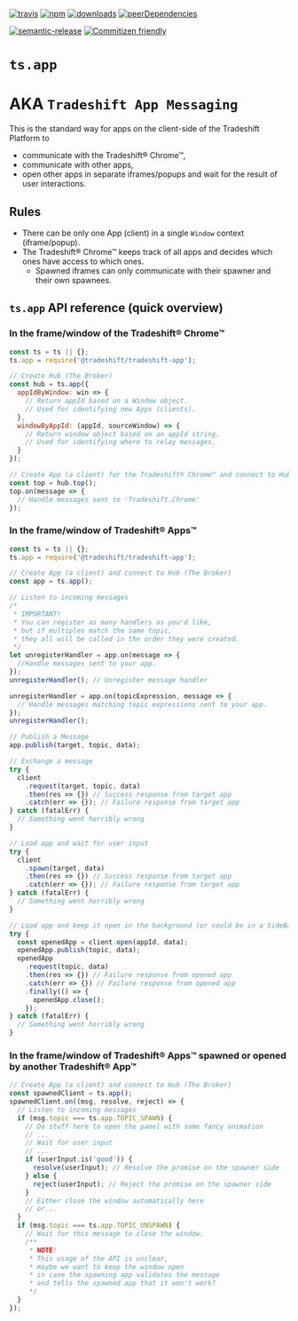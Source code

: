 [![travis][travis-image]][travis-url] [![npm][npm-image]][npm-url] [![downloads][downloads-image]][downloads-url] [![peerDependencies][peerdeps-image]][peerdeps-url]

[![semantic-release][semantic-release-img]][semantic-release-url] [![Commitizen friendly][commitizen-friendly-img]][commitizen-friendly-url]

[commitizen-friendly-img]: https://img.shields.io/badge/commitizen-friendly-brightgreen.svg
[commitizen-friendly-url]: http://commitizen.github.io/cz-cli/
[semantic-release-img]: https://img.shields.io/badge/%20%20%F0%9F%93%A6%F0%9F%9A%80-semantic--release-e10079.svg
[semantic-release-url]: https://github.com/semantic-release/semantic-release
[travis-image]: https://travis-ci.org/Tradeshift/tradeshift-app.svg?branch=master
[travis-url]: https://travis-ci.org/Tradeshift/tradeshift-app
[npm-image]: https://img.shields.io/npm/v/@tradeshift/tradeshift-api.svg
[npm-url]: https://npmjs.org/package/@tradeshift/tradeshift-app
[downloads-image]: https://img.shields.io/npm/dm/tradeshift-app.svg
[downloads-url]: https://npmjs.org/package/tradeshift-app
[peerdeps-url]: https://david-dm.org/Tradeshift/tradeshift-app?type=peer
[peerdeps-image]: https://david-dm.org/Tradeshift/tradeshift-app/peer-status.svg

# `ts.app`

# AKA `Tradeshift App Messaging`

This is the standard way for apps on the client-side of the Tradeshift Platform to

- communicate with the Tradeshift® Chrome™,
- communicate with other apps,
- open other apps in separate iframes/popups and wait for the result of user interactions.

## Rules

- There can be only one App (client) in a single `Window` context (iframe/popup).
- The Tradeshift® Chrome™ keeps track of all apps and decides which ones have access to which ones.
  - Spawned iframes can only communicate with their spawner and their own spawnees.

## `ts.app` API reference (quick overview)

### In the frame/window of the Tradeshift® Chrome™

```js
const ts = ts || {};
ts.app = require('@tradeshift/tradeshift-app');

// Create Hub (The Broker)
const hub = ts.app({
  appIdByWindow: win => {
    // Return appId based on a Window object.
    // Used for identifying new Apps (clients).
  },
  windowByAppId: (appId, sourceWindow) => {
    // Return window object based on an appId string.
    // Used for identifying where to relay messages.
  }
});

// Create App (a client) for the Tradeshift® Chrome™ and connect to Hub (The Broker)
const top = hub.top();
top.on(message => {
  // Handle messages sent to 'Tradeshift.Chrome'
});
```

### In the frame/window of Tradeshift® Apps™

```js
const ts = ts || {};
ts.app = require('@tradeshift/tradeshift-app');

// Create App (a client) and connect to Hub (The Broker)
const app = ts.app();

// Listen to incoming messages
/*
 * IMPORTANT!
 * You can register as many handlers as you'd like,
 * but if multiples match the same topic,
 * they all will be called in the order they were created.
 */
let unregisterHandler = app.on(message => {
  //Handle messages sent to your app.
});
unregisterHandler(); // Unregister message handler

unregisterHandler = app.on(topicExpression, message => {
  // Handle messages matching topic expressions sent to your app.
});
unregisterHandler();

// Publish a Message
app.publish(target, topic, data);

// Exchange a message
try {
  client
    .request(target, topic, data)
    .then(res => {}) // Success response from target app
    .catch(err => {}); // Failure response from target app
} catch (fatalErr) {
  // Something went horribly wrong
}

// Load app and wait for user input
try {
  client
    .spawn(target, data)
    .then(res => {}) // Success response from target app
    .catch(err => {}); // Failure response from target app
} catch (fatalErr) {
  // Something went horribly wrong
}

// Load app and keep it open in the background (or could be in a SideBar or a floating window)
try {
  const openedApp = client.open(appId, data);
  openedApp.publish(topic, data);
  openedApp
    .request(topic, data)
    .then(res => {}) // Failure response from opened app
    .catch(err => {}) // Failure response from opened app
    .finally(() => {
      openedApp.close();
    });
} catch (fatalErr) {
  // Something went horribly wrong
}
```

### In the frame/window of Tradeshift® Apps™ spawned or opened by another Tradeshift® App™

```js
// Create App (a client) and connect to Hub (The Broker)
const spawnedClient = ts.app();
spawnedClient.on((msg, resolve, reject) => {
  // Listen to incoming messages
  if (msg.topic === ts.app.TOPIC_SPAWN) {
    // Do stuff here to open the panel with some fancy animation
    // ...
    // Wait for user input
    // ...
    if (userInput.is('good')) {
      resolve(userInput); // Resolve the promise on the spawner side
    } else {
      reject(userInput); // Reject the promise on the spawner side
    }
    // Either close the window automatically here
    // or...
  }
  if (msg.topic === ts.app.TOPIC_UNSPAWN) {
    // Wait for this message to close the window.
    /**
     * NOTE!
     * This usage of the API is unclear,
     * maybe we want to keep the window open
     * in case the spawning app validates the message
     * and tells the spawned app that it won't work?
     */
  }
});
```

